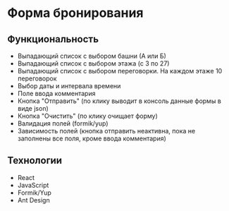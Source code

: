 # Форма бронирования

## Функциональность

- Выпадающий список с выбором башни (А или Б)
- Выпадающий список с выбором этажа (с 3 по 27)
- Выпадающий список с выбором переговорки. На каждом этаже 10 переговорок
- Выбор даты и интервала времени
- Поле ввода комментария
- Кнопка "Отправить" (по клику выводит в консоль данные формы в виде json)
- Кнопка "Очистить" (по клику очищает форму)
- Валидация полей (formik/yup)
- Зависимость полей (кнопка отправить неактивна, пока не заполнены все поля, кроме ввода комментария)

## Технологии

- React
- JavaScript
- Formik/Yup
- Ant Design